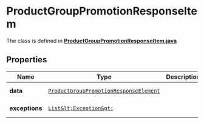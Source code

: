 

# ProductGroupPromotionResponseItem

The class is defined in **[ProductGroupPromotionResponseItem.java](../../src/main/java/org/openapitools/model/ProductGroupPromotionResponseItem.java)**

## Properties

Name | Type | Description | Notes
------------ | ------------- | ------------- | -------------
**data** | [`ProductGroupPromotionResponseElement`](ProductGroupPromotionResponseElement.md) |  |  [optional property]
**exceptions** | [`List&lt;Exception&gt;`](Exception.md) |  |  [optional property]




